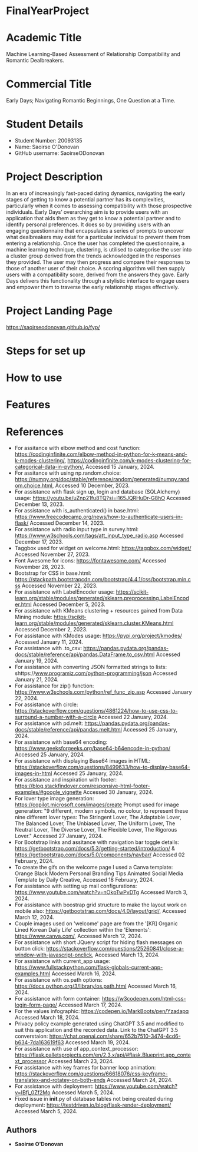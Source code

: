 # FinalYearProject

# Academic Title

Machine Learning-Based Assessment of Relationship Compatibility and Romantic Dealbreakers.

# Commercial Title

Early Days; Navigating Romantic Beginnings, One Question at a Time.

# Student Details

* Student Number: 20093135
* Name: Saoirse O'Donovan
* GitHub username: SaoirseODonovan

# Project Description

In an era of increasingly fast-paced dating dynamics, navigating the early stages of getting to know a potential partner has its complexities, particularly when it comes to assessing compatibility with those prospective individuals. Early Days’ overarching aim is to provide users with an application that aids them as they get to know a potential partner and to identify personal preferences. It does so by providing users with an engaging questionnaire that encapsulates a series of prompts to uncover what dealbreakers may exist for a particular individual to prevent them from entering a relationship. Once the user has completed the questionnaire, a machine learning technique, clustering, is utilised to categorise the user into a cluster group derived from the trends acknowledged in the responses they provided. The user may then progress and compare their responses to those of another user of their choice. A scoring algorithm will then supply users with a compatibility score, derived from the answers they gave. Early Days delivers this functionality through a stylistic interface to engage users and empower them to traverse the early relationship stages effectively.

# Project Landing Page

https://saoirseodonovan.github.io/fyp/

# Steps for set up

# How to use 

# Features

# References

* For assitance with elbow method and cost function: https://codinginfinite.com/elbow-method-in-python-for-k-means-and-k-modes-clustering/, https://codinginfinite.com/k-modes-clustering-for-categorical-data-in-python/, Accessed 15 January, 2024.
* For assitance with using np.random.choice: https://numpy.org/doc/stable/reference/random/generated/numpy.random.choice.html, Accessed 10 December, 2023.
* For assistance with flask sign up, login and database (SQLAlchemy) usage: https://youtu.be/uZnp21fu8TQ?si=i165JQRHuDr-G8hO Accessed December 13, 2023.
* For assistance with is_authenticated() in base.html: https://www.freecodecamp.org/news/how-to-authenticate-users-in-flask/ Accessed December 14, 2023.
* For assistance with radio input type in survey.html: https://www.w3schools.com/tags/att_input_type_radio.asp Accessed December 17, 2023.
* Taggbox used for widget on welcome.html: https://taggbox.com/widget/ Accessed November 27, 2023.
* Font Awesome for icons: https://fontawesome.com/ Accessed November 28, 2023.
* Bootstrap for CSS in base.html: https://stackpath.bootstrapcdn.com/bootstrap/4.4.1/css/bootstrap.min.css Accessed November 22, 2023.
* For assistance with LabelEncoder usage: https://scikit-learn.org/stable/modules/generated/sklearn.preprocessing.LabelEncoder.html Accessed December 5, 2023.
* For assistance with KMeans clustering + resources gained from Data Mining module: https://scikit-learn.org/stable/modules/generated/sklearn.cluster.KMeans.html Accessed December 2, 2023.
* For assistance with KModes usage: https://pypi.org/project/kmodes/ Accessed January 11, 2024.
* For assistance with .to_csv: https://pandas.pydata.org/pandas-docs/stable/reference/api/pandas.DataFrame.to_csv.html Accessed January 19, 2024.
* For assistance with converting JSON formatted strings to lists: shttps://www.programiz.com/python-programming/json Accessed January 21, 2024.
* For assistance for zip() function: https://www.w3schools.com/python/ref_func_zip.asp Accessed January 22, 2024.
* For assistance with circle: https://stackoverflow.com/questions/4861224/how-to-use-css-to-surround-a-number-with-a-circle Accessed 22 January, 2024.
* For assistance with pd.melt: https://pandas.pydata.org/pandas-docs/stable/reference/api/pandas.melt.html Accessed 25 January, 2024.
* For assistance with base64 encoding: https://www.geeksforgeeks.org/base64-b64encode-in-python/ Accessed 25 January, 2024.
* For assistance with displaying Base64 images in HTML: https://stackoverflow.com/questions/8499633/how-to-display-base64-images-in-html Accessed 25 January, 2024.
* For assistance and inspiration with footer: https://blog.stackfindover.com/responsive-html-footer-examples/#google_vignette Accessed 30 January, 2024.
* For lover type image generation: https://copilot.microsoft.com/images/create Prompt used for image generation: "9 different, modern symbols, no colour, to represent these nine different lover types: The Stringent Lover, The Adaptable Lover, The Balanced Lover, The Unbiased Lover, The Uniform Lover, The Neutral Lover, The Diverse Lover, The Flexible Lover, The Rigorous Lover." Accessed 27 January, 2024.
* For Bootstrap links and assitance with navigation bar toggle details: https://getbootstrap.com/docs/5.3/getting-started/introduction/ & https://getbootstrap.com/docs/5.0/components/navbar/ Accessed 02 February, 2024.
* To create the gifs on the welcome page I used a Canva template: Orange Black Modern Personal Branding Tips Animated Social Media Template by Daily Creative, Accessed 18 February, 2024.
* For assistance with setting up mail configurations: https://www.youtube.com/watch?v=nOkpTwPvDTg Accessed March 3, 2024.
* For assistance with boostrap grid structure to make the layout work on mobile also: https://getbootstrap.com/docs/4.0/layout/grid/, Accessed March 12, 2024.
* Couple images used on 'welcome' page are from the '[KR] Organic Lined Korean Daily Life' collection within the 'Elements': https://www.canva.com/, Accessed March 12, 2024.
* For assistance with short JQuery script for hiding flash messages on button click: https://stackoverflow.com/questions/25260841/close-a-window-with-javascript-onclick, Accessed March 13, 2024.
* For assistance with current_app usage: https://www.fullstackpython.com/flask-globals-current-app-examples.html Accessed March 16, 2024.
* For assistance with os.path options: https://docs.python.org/3/library/os.path.html Accessed March 16, 2024.
* For assistance with form container: https://w3codepen.com/html-css-login-form-page/ Accessed March 17, 2024.
* For the values infographic: https://codepen.io/MarkBoots/pen/Yzadapq Accessed March 18, 2024.
* Privacy policy example generated using ChatGPT 3.5 and modified to suit this application and the recorded data. Link to the ChatGPT 3.5 converstaion: https://chat.openai.com/share/652b7510-3474-4cd6-b634-7da163619f63 Accessed March 19, 2024.
* For assistance with use of app_context_processor: https://flask.palletsprojects.com/en/2.3.x/api/#flask.Blueprint.app_context_processor Accessed March 23, 2024.
* For assistance with key frames for banner loop animation: https://stackoverflow.com/questions/66618076/css-keyframe-translatex-and-rotatey-on-both-ends Accessed March 24, 2024.
* For assistance with deployment: https://www.youtube.com/watch?v=IBfj_0Zf2Mo Accessed March 5, 2024.
* Fixed issue in __init__.py of database tables not being created during deployment: https://testdriven.io/blog/flask-render-deployment/ Accessed March 5, 2024.

## Authors

- **Saoirse O'Donovan**

